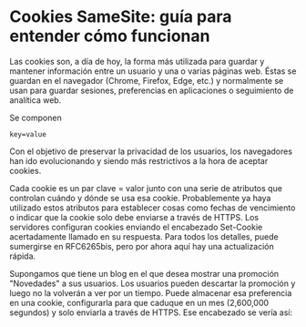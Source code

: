 


# Cookies SameSite: guía para entender cómo funcionan

Las cookies son, a día de hoy, la forma más utilizada para guardar y mantener información entre un usuario y una o varias páginas web. Éstas se guardan en el navegador (Chrome, Firefox, Edge, etc.) y normalmente se usan para guardar sesiones, preferencias en aplicaciones o seguimiento de analítica web.

Se componen

    key=value

Con el objetivo de preservar la privacidad de los usuarios, los navegadores han ido evolucionando y siendo más restrictivos a la hora de aceptar cookies.


Cada cookie es un par clave = valor junto con una serie de atributos que controlan cuándo y dónde se usa esa cookie. Probablemente ya haya utilizado estos atributos para establecer cosas como fechas de vencimiento o indicar que la cookie solo debe enviarse a través de HTTPS. Los servidores configuran cookies enviando el encabezado Set-Cookie acertadamente llamado en su respuesta. Para todos los detalles, puede sumergirse en RFC6265bis, pero por ahora aquí hay una actualización rápida.

Supongamos que tiene un blog en el que desea mostrar una promoción "Novedades" a sus usuarios. Los usuarios pueden descartar la promoción y luego no la volverán a ver por un tiempo. Puede almacenar esa preferencia en una cookie, configurarla para que caduque en un mes (2,600,000 segundos) y solo enviarla a través de HTTPS. Ese encabezado se vería así:
<!--stackedit_data:
eyJoaXN0b3J5IjpbMTcxMzQ1ODU3MSw3MzA5OTgxMTZdfQ==
-->